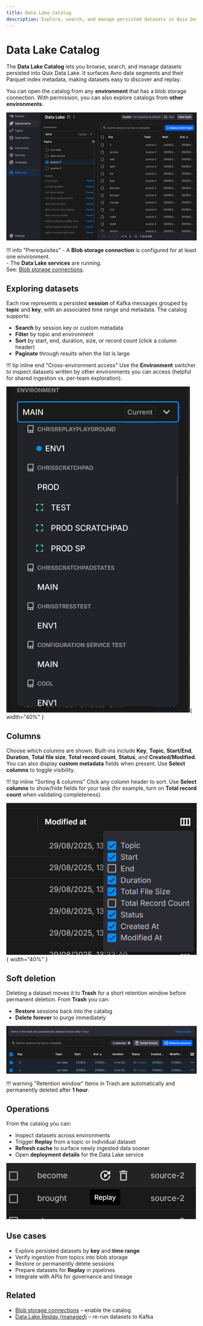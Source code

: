 ```yaml
---
title: Data Lake Catalog
description: Explore, search, and manage persisted datasets in Quix Data Lake.
---
```


# Data Lake Catalog

The **Data Lake Catalog** lets you browse, search, and manage datasets persisted into Quix Data Lake. It surfaces Avro data segments and their Parquet index metadata, making datasets easy to discover and replay.

You can open the catalog from any **environment** that has a blob storage connection. With permission, you can also explore catalogs from **other environments**.

![Catalog main view](images/catalog-main.png)

!!! info "Prerequisites"
    - A **Blob storage connection** is configured for at least one environment.  
    - The **Data Lake services** are running.  
    See: [Blob storage connections](../../deploy/blob-storage.md).

## Exploring datasets

Each row represents a persisted **session** of Kafka messages grouped by **topic** and **key**, with an associated time range and metadata. The catalog supports:

- **Search** by session key or custom metadata  
- **Filter** by topic and environment  
- **Sort** by start, end, duration, size, or record count (click a column header)  
- **Paginate** through results when the list is large

!!! tip inline end "Cross-environment access"
    Use the **Environment** switcher to inspect datasets written by other
    environments you can access (helpful for shared ingestion vs. per-team exploration).

![Environment switcher](images/catalog-environments.png){ width="40%" }

## Columns

Choose which columns are shown. Built-ins include **Key**, **Topic**, **Start/End**, **Duration**, **Total file size**, **Total record count**, **Status**, and **Created/Modified**. You can also display **custom metadata** fields when present. Use **Select columns** to toggle visibility.

!!! tip inline "Sorting & columns"
    Click any column header to sort. Use **Select columns** to show/hide fields for your task (for example, turn on **Total record count** when validating completeness).

![Select columns](images/catalog-columns.png){ width="40%" }

## Soft deletion

Deleting a dataset moves it to **Trash** for a short retention window before permanent deletion. From **Trash** you can:

- **Restore** sessions back into the catalog  
- **Delete forever** to purge immediately

![Trash view](images/catalog-trash.png)

!!! warning "Retention window"
    Items in Trash are automatically and permanently deleted after **1 hour**.

## Operations

From the catalog you can:

- Inspect datasets across environments  
- Trigger **Replay** from a topic or individual dataset  
- **Refresh cache** to surface newly ingested data sooner  
- Open **deployment details** for the Data Lake service

![Catalog actions](images/catalog-actions.png)

## Use cases

- Explore persisted datasets by **key** and **time range**
- Verify ingestion from topics into blob storage
- Restore or permanently delete sessions
- Prepare datasets for **Replay** in pipelines
- Integrate with APIs for governance and lineage

## Related

- [Blob storage connections](../..deploy/blob-storage.md) – enable the catalog  
- [Data Lake Replay (managed)](../managed-services/replay.md) – re-run datasets to Kafka  
